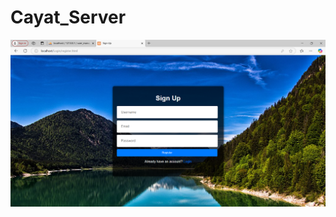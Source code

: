 # Cayat_Server
![image alt](https://github.com/BSIT-Web-Programming-2024/Cayat_Server/blob/8ede68bd978dd058eb349c5d13052150841addb6/Screenshot%201.png)
